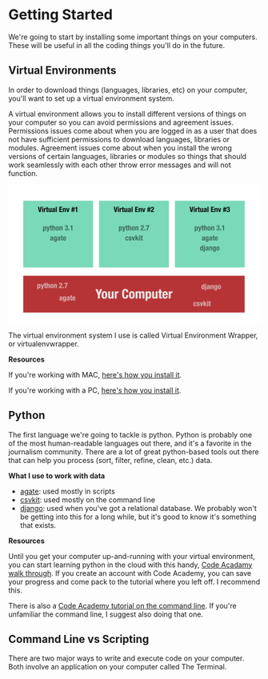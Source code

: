 # Getting Started
We're going to start by installing some important things on your computers. These will be useful in all the coding things you'll do in the future.

## Virtual Environments
In order to download things (languages, libraries, etc) on your computer, you'll want to set up a virtual environment system.

A virtual environment allows you to install different versions of things on your computer so you can avoid permissions and agreement issues. Permissions issues come about when you are logged in as a user that does not have sufficient permissions to download languages, libraries or modules. Agreement issues come about when you install the wrong versions of certain languages, libraries or modules so things that should work seamlessly with each other throw error messages and will not function.

![virtual environment illustration](./img/virtualenv.jpg)

The virtual environment system I use is called Virtual Environment Wrapper, or virtualenvwrapper. 


**Resources**

If you're working with MAC, [here's how you install it](http://virtualenvwrapper.readthedocs.io/en/latest/install.html).

If you're working with a PC, [here's how you install it](http://timmyreilly.azurewebsites.net/python-pip-virtualenv-installation-on-windows/).


## Python
The first language we're going to tackle is python. Python is probably one of the most human-readable languages out there, and it's a favorite in the journalism community. There are a lot of great python-based tools out there that can help you process (sort, filter, refine, clean, etc.) data.

**What I use to work with data**

- [agate](http://agate.readthedocs.io/en/1.6.0/about.html): used mostly in scripts
- [csvkit](https://csvkit.readthedocs.io/en/1.0.2/): used mostly on the command line
- [django](https://docs.djangoproject.com/en/1.11/): used when you've got a relational database. We probably won't be getting into this for a long while, but it's good to know it's something that exists.

**Resources**

Until you get your computer up-and-running with your virtual environment, you can start learning python in the cloud with this handy, [Code Acadamy walk through](https://www.codecademy.com/learn/learn-python). If you create an account with Code Academy, you can save your progress and come pack to the tutorial where you left off. I recommend this.

There is also a [Code Academy tutorial on the command line](https://www.codecademy.com/learn/learn-the-command-line). If you're unfamiliar the command line, I suggest also doing that one.

## Command Line vs Scripting
There are two major ways to write and execute code on your computer. Both involve an application on your computer called The Terminal.